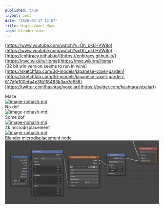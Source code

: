 ```yaml
---
published: true
layout: post
date: '2020-03-17 12:07'
title: MaqicaVoxel Maze
tags: blender mine
---
```

[https://www.youtube.com/watch?v=Oh_pkLHVW8o](https://www.youtube.com/watch?v=Oh_pkLHVW8o)  
[https://ephtracy.github.io/](https://ephtracy.github.io/)  
[https://mvc.wiki/m/Home](https://mvc.wiki/m/Home)  
(32 bit win version seems to run in wine)  
[https://sketchfab.com/3d-models/japanese-voxel-garden](https://sketchfab.com/3d-models/japanese-voxel-garden-617dfd100efa4e3fb1f8483b3ae7e558)  
[https://twitter.com/hashtag/voxelart](https://twitter.com/hashtag/voxelart)

Maze  
[![image-nohash-md](https://images.weserv.nl/?url=https://i.imgur.com/kYi7Kxdl.png)](https://images.weserv.nl/?url=https://i.imgur.com/kYi7Kxd.png)  
No dof  
[![image-nohash-md](https://images.weserv.nl/?url=https://i.imgur.com/YPbFQ3el.png)](https://images.weserv.nl/?url=https://i.imgur.com/YPbFQ3e.png)  
Some dof  
[![image-nohash-md](https://images.weserv.nl/?url=https://i.imgur.com/69ZEL7El.png)](https://images.weserv.nl/?url=https://i.imgur.com/69ZEL7E.png)  
4k microdisplacement  
[![image-nohash-md](https://images.weserv.nl/?url=https://i.imgur.com/xVxG4Nvl.png)](https://images.weserv.nl/?url=https://i.imgur.com/xVxG4Nv.png)  
Blender microdisplacement node  
![microdisplacement](/media/microdisplacement-node-fs8.png)


